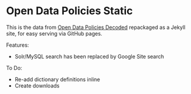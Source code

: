 # Open Data Policies Static

This is the data from [Open Data Policies Decoded](https://github.com/sunlightlabs/opendatapoliciesdecoded) repackaged as a Jekyll site, for easy serving via GitHub pages.

Features: 
* Solr/MySQL search has been replaced by Google Site search

To Do:
* Re-add dictionary definitions inline
* Create downloads